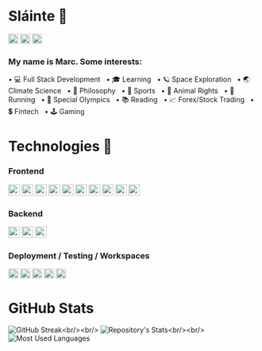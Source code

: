 # Sláinte 🤙

[<img src="https://img.shields.io/badge/LinkedIn-0077B5?style=for-the-badge&logo=linkedin&logoColor=white" height="20px" />](www.linkedin.com/in/themarcmccarthy)
[<img src="https://img.shields.io/badge/YouTube-FF0000?style=for-the-badge&logo=youtube&logoColor=white" height="20px" />](https://www.youtube.com/channel/UCjwzRyKjuJHm1mPw_KcGZUA)
[<img src="https://img.shields.io/badge/Twitter-1DA1F2?style=for-the-badge&logo=twitter&logoColor=white" height="20px" />](https://twitter.com/themarcmccarthy)

### My name is Marc. Some interests:

&bull; 💻 Full Stack Development &nbsp;&nbsp;&bull; 🎓 Learning &nbsp;&nbsp;&bull; 🪐 Space Exploration &nbsp;&nbsp;&bull; 🌏 Climate Science &nbsp;&nbsp;&bull; 📜 Philosophy &nbsp;&nbsp;&bull; 🏈 Sports &nbsp;&nbsp;&bull; 🐶 Animal Rights &nbsp;&nbsp;&bull; 🏃 Running &nbsp;&nbsp;&bull; 🥇 Special Olympics &nbsp;&nbsp;&bull; 📚 Reading &nbsp;&nbsp;&bull; 📈 Forex/Stock Trading &nbsp;&nbsp;&bull; 💲 Fintech &nbsp;&nbsp;&bull; 🕹️ Gaming

# Technologies 📱

### Frontend

<p float="left">
  <img src="https://img.shields.io/badge/React-20232A?style=for-the-badge&logo=react&logoColor=61DAFB" height="23px" />
  <img src="https://img.shields.io/badge/JavaScript-323330?style=for-the-badge&logo=javascript&logoColor=F7DF1E" height="23px" />
  <img src="https://img.shields.io/badge/Redux-593D88?style=for-the-badge&logo=redux&logoColor=white" height="23px" />
  <img src="https://img.shields.io/badge/React_Router-CA4245?style=for-the-badge&logo=react-router&logoColor=white" height="23px" />
  <img src="https://img.shields.io/badge/jQuery-0769AD?style=for-the-badge&logo=jquery&logoColor=white" height="23px" />
  <img src="https://img.shields.io/badge/HTML5-E34F26?style=for-the-badge&logo=html5&logoColor=white" height="23px" />
  <img src="https://img.shields.io/badge/CSS3-1572B6?style=for-the-badge&logo=css3&logoColor=white" height="23px" />
  <img src="https://img.shields.io/badge/Markdown-000000?style=for-the-badge&logo=markdown&logoColor=white" height="23px" />
  <img src="https://img.shields.io/badge/Material--UI-0081CB?style=for-the-badge&logo=material-ui&logoColor=white" height="23px" />
  <img src="https://img.shields.io/badge/Tailwind_CSS-38B2AC?style=for-the-badge&logo=tailwind-css&logoColor=white" height="23px" />
</p>

### Backend

<p float="left">
  <img src="https://img.shields.io/badge/Node.js-43853D?style=for-the-badge&logo=node.js&logoColor=white" height="23px" />
  <img src="https://img.shields.io/badge/Express.js-404D59?style=for-the-badge" height="23px" />
  <img src="https://img.shields.io/badge/PostgreSQL-316192?style=for-the-badge&logo=postgresql&logoColor=white" height="23px" />
</p>

### Deployment / Testing / Workspaces

<p float="left">
    <img src="https://camo.githubusercontent.com/04a90f19cc0a94d20300039f986297ab6426f354bf27a65c6d19e0402a1898af/68747470733a2f2f696d672e736869656c64732e696f2f62616467652f5653253230436f64652532302d2532333030374143432e7376673f267374796c653d666c61742d737175617265266c6f676f3d76697375616c2d73747564696f2d636f6465266c6f676f436f6c6f723d7768697465" height="20px" />
    <img src="https://camo.githubusercontent.com/38dc483f86127bf22df70fa9a1c3f497f2dca29ee0d58ee61ce50e5d8ea567a3/68747470733a2f2f696d672e736869656c64732e696f2f62616467652f4769742532302d2532334630353033332e7376673f267374796c653d666c61742d737175617265266c6f676f3d676974266c6f676f436f6c6f723d7768697465" height="20px" />
    <img src="https://img.shields.io/badge/Heroku-430098?style=for-the-badge&logo=heroku&logoColor=white" height="20px" />
    <img src="https://camo.githubusercontent.com/19d027db86b88a4322f90c87054331d5013b4c285981fc33df286963db888b77/68747470733a2f2f696d672e736869656c64732e696f2f62616467652f506f73746d616e2532302d4646364333373f7374796c653d666c61742d737175617265266c6f676f3d706f73746d616e266c6f676f436f6c6f723d726564" height="20px" />
    <img src="https://camo.githubusercontent.com/bc74832583eee75257321cc7e23d5c87f3207a191af4dd6fab5147949bb68e25/68747470733a2f2f696d672e736869656c64732e696f2f62616467652f6e706d2532302d2532334342333833372e7376673f267374796c653d666c61742d737175617265266c6f676f3d6e706d266c6f676f436f6c6f723d626c61636b" height="20px" />
</p>

# GitHub Stats

![GitHub Streak](https://github-readme-streak-stats.herokuapp.com/?user=top-shelf-dev&border_radius=true&theme=vision-friendly-dark&custom_title=Total%20Stats:)<br/><br/>
![Repository's Stats](https://github-readme-stats.vercel.app/api?username=top-shelf-dev&border_radius=true&count_private=true&show_icons=true&theme=algolia&custom_title=2022%20Stats:)<br/><br/>
![Most Used Languages](https://github-readme-stats.vercel.app/api/top-langs/?username=top-shelf-dev&border_radius=true&theme=chartreuse-dark&custom_title=Ingredients:)
